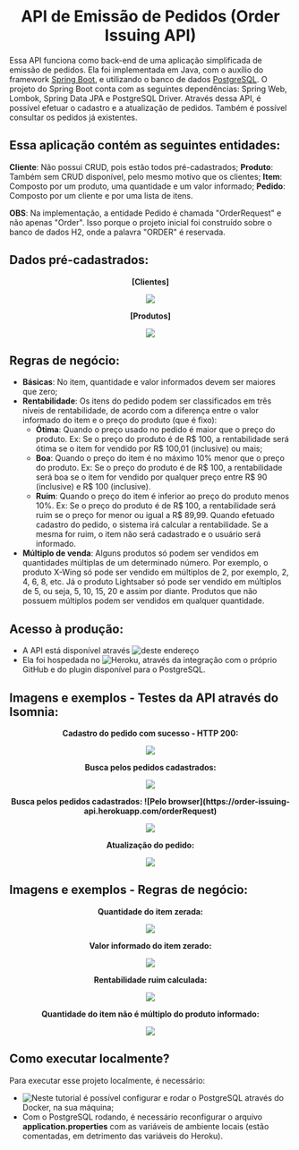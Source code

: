 <h1 align="center">API de Emissão de Pedidos (Order Issuing API)</h1>

Essa API funciona como back-end de uma aplicação simplificada de emissão de pedidos. Ela foi implementada em Java, com o auxílio do framework [Spring Boot](https://start.spring.io/), e utilizando o banco de dados [PostgreSQL](https://www.postgresql.org/). O projeto do Spring Boot conta com as seguintes dependências: Spring Web, Lombok, Spring Data JPA e PostgreSQL Driver.
Através dessa API, é possível efetuar o cadastro e a atualização de pedidos. Também é possível consultar os pedidos já existentes.

## Essa aplicação contém as seguintes entidades:

<strong>Cliente</strong>: Não possui CRUD, pois estão todos pré-cadastrados;
<strong>Produto</strong>: Também sem CRUD disponível, pelo mesmo motivo que os clientes;
<strong>Item</strong>: Composto por um produto, uma quantidade e um valor informado;
<strong>Pedido</strong>: Composto por um cliente e por uma lista de itens.

<strong>OBS</strong>: Na implementação, a entidade Pedido é chamada "OrderRequest" e não apenas "Order". Isso porque o projeto inicial foi construído sobre o banco de dados H2, onde a palavra "ORDER" é reservada.

## Dados pré-cadastrados:

<p align="center"><strong>[Clientes]</strong></p>
<p align="center">
  <img src="/img/clientes.jpg" />
</p>

<p align="center"><strong>[Produtos]</strong></p>
<p align="center">
  <img src="/img/produtos.jpg" />
</p>

## Regras de negócio:

- <strong>Básicas</strong>: No item, quantidade e valor informados devem ser maiores que zero;
- <strong>Rentabilidade</strong>: Os itens do pedido podem ser classificados em três níveis de rentabilidade, de acordo com a diferença entre o valor informado do item e o preço do produto (que é fixo):
  - <strong>Ótima</strong>: Quando o preço usado no pedido é maior que o preço do produto. Ex: Se o preço do produto é de R$ 100, a rentabilidade será ótima se o item for vendido por R$ 100,01 (inclusive) ou mais;
  - <strong>Boa</strong>: Quando o preço do item é no máximo 10% menor que o preço do produto. Ex: Se o preço do produto é de R$ 100, a rentabilidade será boa se o item for vendido por qualquer preço entre R$ 90 (inclusive) e R$ 100 (inclusive).
  - <strong>Ruim</strong>: Quando o preço do item é inferior ao preço do produto menos 10%. Ex: Se o preço do produto é de R$ 100, a rentabilidade será ruim se o preço for menor ou igual a R$ 89,99. Quando efetuado cadastro do pedido, o sistema irá calcular a rentabilidade. Se a mesma for ruim, o item não será cadastrado e o usuário será informado.
- <strong>Múltiplo de venda</strong>: Alguns produtos só podem ser vendidos em quantidades múltiplas de um determinado número. Por exemplo, o produto X-Wing só pode ser vendido em múltiplos de 2, por exemplo, 2, 4, 6, 8, etc. Já o produto Lightsaber só pode ser vendido em múltiplos de 5, ou seja, 5, 10, 15, 20 e assim por diante. Produtos que não possuem múltiplos podem ser vendidos em qualquer quantidade.

## Acesso à produção:

- A API está disponível através ![deste endereço](https://order-issuing-api.herokuapp.com/)
- Ela foi hospedada no ![Heroku](https://heroku.com/), através da integração com o próprio GitHub e do plugin disponível para o PostgreSQL.

## Imagens e exemplos - Testes da API através do Isomnia:

<p align="center"><strong>Cadastro do pedido com sucesso - HTTP 200:</strong></p>
<p align="center">
  <img src="/img/post.jpg" />
</p>

<p align="center"><strong>Busca pelos pedidos cadastrados:</strong></p>
<p align="center">
  <img src="/img/get.jpg" />
</p>

<p align="center"><strong>Busca pelos pedidos cadastrados: ![Pelo browser](https://order-issuing-api.herokuapp.com/orderRequest)</strong></p>
<p align="center">
  <img src="/img/getFromBrowser.jpg" />
</p>

<p align="center"><strong>Atualização do pedido:</strong></p>
<p align="center">
  <img src="/img/update.jpg" />
</p>

## Imagens e exemplos - Regras de negócio:

<p align="center"><strong>Quantidade do item zerada:</strong></p>
<p align="center">
  <img src="/img/amountUnreportedException.jpg" />
</p>

<p align="center"><strong>Valor informado do item zerado:</strong></p>
<p align="center">
  <img src="/img/unitPriceUnreportedException.jpg" />
</p>

<p align="center"><strong>Rentabilidade ruim calculada:</strong></p>
<p align="center">
  <img src="/img/profitabilityException.jpg" />
</p>

<p align="center"><strong>Quantidade do item não é múltiplo do produto informado:</strong></p>
<p align="center">
  <img src="/img/multipleException.jpg" />
</p>

## Como executar localmente?

Para executar esse projeto localmente, é necessário:
- ![Neste tutorial](https://medium.com/@julianlfs/postgresql-pgadmin-4-docker-compose-9526f281c5e5) é possível configurar e rodar o PostgreSQL através do Docker, na sua máquina;
- Com o PostgreSQL rodando, é necessário reconfigurar o arquivo <strong>application.properties</strong> com as variáveis de ambiente locais (estão comentadas, em detrimento das variáveis do Heroku).
